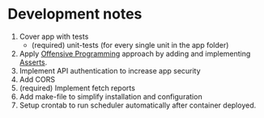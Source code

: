# Development notes

1. Cover app with tests
    * (required) unit-tests (for every single unit in the app folder)
2. Apply [Offensive Programming](https://en.wikipedia.org/wiki/Offensive_programming) approach by adding and implementing [Asserts](https://github.com/beberlei/assert).
3. Implement API authentication to increase app security
4. Add CORS
5. (required) Implement fetch reports
6. Add make-file to simplify installation and configuration
7. Setup crontab to run scheduler automatically after container deployed.
